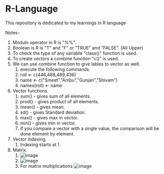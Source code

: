 # R-Language
This repository is dedicated to my learnings in R language

Notes-

1) Modulo operator in R is "%%".
2) Boolean is R is "T" and "F" or "TRUE" and "FALSE". (All Upper)
3) To check the type of any variable "class()" function is used.
4) To create vectors a combine function "c()" is used.
5) We can use combine function to give lables to vector as well. 
     1) execute the following commands
     2)   roll <- c(446,488,489,436)
     3)   name <- c("Smeet","Ambu","Gunjan","Shivam")
     4)   names(roll) <- name
6) Vector functions.
     1) sum() - gives sum of all elements.
     2) prod() - gives product of all elements.
     3) mean() - gives mean.
     4) sd() - gives Standard deviation.
     5) max() - gives max in vector.
     6) min() - gives min in vector.
     7) if you compare a vector with a single value, the comparison will be done element by element.
7) Vector indexing.
     1) Indexing starts at 1.
8) Matrix.
     1) ![image](https://user-images.githubusercontent.com/59577058/132089874-4c0330f6-8a4c-452e-b612-9703b77fade2.png)
     2) ![image](https://user-images.githubusercontent.com/59577058/132090694-926ceec6-d951-4b3a-a700-713075e06adf.png)
     3) For matrix multiplications ![image](https://user-images.githubusercontent.com/59577058/132090949-beb28ea9-d4c8-4ba2-a90f-af328b2ecb09.png)



